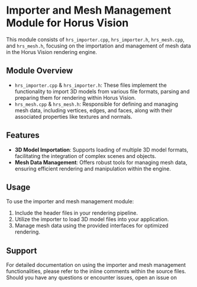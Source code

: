 # Importer and Mesh Management Module for Horus Vision

This module consists of `hrs_importer.cpp`, `hrs_importer.h`, `hrs_mesh.cpp`, and `hrs_mesh.h`, focusing on the importation and management of mesh data in the Horus Vision rendering engine.

## Module Overview

- `hrs_importer.cpp` & `hrs_importer.h`: These files implement the functionality to import 3D models from various file formats, parsing and preparing them for rendering within Horus Vision.
- `hrs_mesh.cpp` & `hrs_mesh.h`: Responsible for defining and managing mesh data, including vertices, edges, and faces, along with their associated properties like textures and normals.

## Features

- **3D Model Importation**: Supports loading of multiple 3D model formats, facilitating the integration of complex scenes and objects.
- **Mesh Data Management**: Offers robust tools for managing mesh data, ensuring efficient rendering and manipulation within the engine.

## Usage

To use the importer and mesh management module:

1. Include the header files in your rendering pipeline.
2. Utilize the importer to load 3D model files into your application.
3. Manage mesh data using the provided interfaces for optimized rendering.

## Support

For detailed documentation on using the importer and mesh management functionalities, please refer to the inline comments within the source files. Should you have any questions or encounter issues, open an issue on
